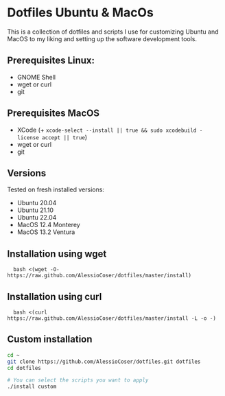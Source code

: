 # Dotfiles Ubuntu & MacOs
This is a collection of dotfiles and scripts I use for customizing Ubuntu and MacOS to my liking and setting up the software development tools.

## Prerequisites Linux:
- GNOME Shell
- wget or curl
- git

## Prerequisites MacOS
- XCode (+ `xcode-select --install || true && sudo xcodebuild -license accept || true`)
- wget or curl
- git

## Versions
Tested on fresh installed versions:
- Ubuntu 20.04
- Ubuntu 21.10
- Ubuntu 22.04
- MacOS 12.4 Monterey
- MacOS 13.2 Ventura

## Installation using wget
```
  bash <(wget -O- https://raw.github.com/AlessioCoser/dotfiles/master/install)
```

## Installation using curl
```
  bash <(curl https://raw.github.com/AlessioCoser/dotfiles/master/install -L -o -)
```

## Custom installation
```sh
cd ~
git clone https://github.com/AlessioCoser/dotfiles.git dotfiles
cd dotfiles

# You can select the scripts you want to apply
./install custom
```
